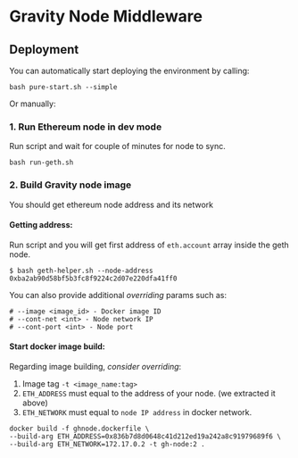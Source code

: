 #  Gravity Node Middleware

##  Deployment

You can automatically start deploying the environment by calling:

```
bash pure-start.sh --simple
```

Or manually:

###  1. Run Ethereum node in dev mode

Run script and wait for couple of minutes for node to sync.
```
bash run-geth.sh
```
### 2.  Build Gravity node image

You should get ethereum node address and its network
  
####  Getting address:
Run script and you will get first address of `eth.account` array inside the geth node.
```
$ bash geth-helper.sh --node-address
0xba2ab90d58bf5b3fc8f9224c2d07e220dfa41ff0
```

You can also provide additional *overriding* params such as:

```
# --image <image_id> - Docker image ID
# --cont-net <int> - Node network IP
# --cont-port <int> - Node port
```

#### Start docker image build:

Regarding image building, *consider overriding*:
1) Image tag `-t <image_name:tag>`
2) `ETH_ADDRESS` must equal to the address of your node. (we extracted it above)
3) `ETH_NETWORK` must equal to `node IP address` in docker network.

```
docker build -f ghnode.dockerfile \
--build-arg ETH_ADDRESS=0x836b7d8d0648c41d212ed19a242a8c91979689f6 \
--build-arg ETH_NETWORK=172.17.0.2 -t gh-node:2 .

```
